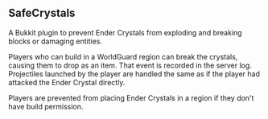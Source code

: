 SafeCrystals
------------
A Bukkit plugin to prevent Ender Crystals from exploding and breaking blocks or
damaging entities.

Players who can build in a WorldGuard region can break the crystals, causing
them to drop as an item. That event is recorded in the server log. Projectiles
launched by the player are handled the same as if the player had attacked the
Ender Crystal directly.

Players are prevented from placing Ender Crystals in a region if they don't have
build permission.
